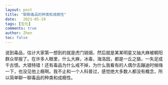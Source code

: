 ```yaml
---
layout: post
title: "聊聊毒品的种类和成瘾性"
date:   2021-05-19
tags: [生化]
comments: true
author: Zhen
toc: false
---
```

说到毒品，估计大家第一想到的就是虎门销烟，然后就是某某明星又抽大麻被朝阳群众举报了。在许多人眼里，什么大麻，冰毒，海洛因，都是一丘之貉，一失足成千古恨。大错特错！还有毒品为什么戒不掉，为什么我看有的人偶尔去蹦迪时候嗨一下，也没见他上瘾啊。我不止和一个人科普过，感觉绝大多数人都没有概念，所以简单聊一聊毒品的种类和成瘾性。


<!--stackedit_data:
eyJoaXN0b3J5IjpbMTI4NTE4NDQ1Nl19
-->